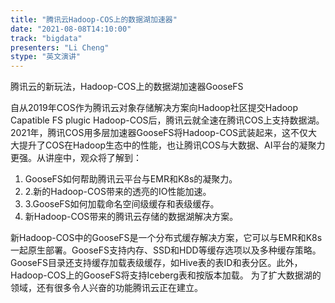 ```yaml
---
title: "腾讯云Hadoop-COS上的数据湖加速器"
date: "2021-08-08T14:10:00" 
track: "bigdata"
presenters: "Li Cheng"
stype: "英文演讲"
---
```

腾讯云的新玩法，Hadoop-COS上的数据湖加速器GooseFS

自从2019年COS作为腾讯云对象存储解决方案向Hadoop社区提交Hadoop Capatible FS plugic Hadoop-COS后，腾讯云就全速在腾讯COS上支持数据湖。
2021年，腾讯COS用多层加速器GooseFS将Hadoop-COS武装起来，这不仅大大提升了COS在Hadoop生态中的性能，也让腾讯COS与大数据、AI平台的凝聚力更强。从讲座中，观众将了解到：
 1. GooseFS如何帮助腾讯云平台与EMR和K8s的凝聚力。
 2. 2.新的Hadoop-COS带来的透亮的IO性能加速。
 3. 3.GooseFS如何加载命名空间级缓存和表级缓存。
 3. 新Hadoop-COS带来的腾讯云存储的数据湖解决方案。
 
新Hadoop-COS中的GooseFS是一个分布式缓存解决方案，它可以与EMR和K8s一起原生部署。GooseFS支持内存、SSD和HDD等缓存选项以及多种缓存策略。
GooseFS目录还支持缓存加载表级缓存，如Hive表的表ID和表分区。此外，Hadoop-COS上的GooseFS将支持Iceberg表和按版本加载。
为了扩大数据湖的领域，还有很多令人兴奋的功能腾讯云正在建立。